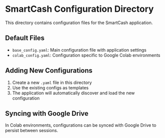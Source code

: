 # SmartCash Configuration Directory

This directory contains configuration files for the SmartCash application.

## Default Files

- `base_config.yaml`: Main configuration file with application settings
- `colab_config.yaml`: Configuration specific to Google Colab environments

## Adding New Configurations

1. Create a new `.yaml` file in this directory
2. Use the existing configs as templates
3. The application will automatically discover and load the new configuration

## Syncing with Google Drive

In Colab environments, configurations can be synced with Google Drive to persist between sessions.
